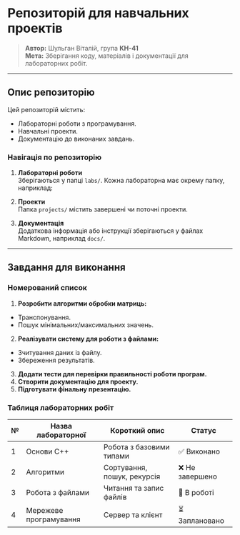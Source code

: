 # Репозиторій для навчальних проектів

> **Автор:** Шульган Віталій, група **КН-41**  
> **Мета:** Зберігання коду, матеріалів і документації для лабораторних робіт.

---

## Опис репозиторію

Цей репозиторій містить:
- Лабораторні роботи з програмування.
- Навчальні проекти.
- Документацію до виконаних завдань.

### Навігація по репозиторію

1. **Лабораторні роботи**  
   Зберігаються у папці `labs/`. Кожна лабораторна має окрему папку, наприклад:
2. **Проекти**  
Папка `projects/` містить завершені чи поточні проекти.

3. **Документація**  
Додаткова інформація або інструкції зберігаються у файлах Markdown, наприклад `docs/`.

---

## Завдання для виконання

### Номерований список

1. **Розробити алгоритми обробки матриць:**
- Транспонування.
- Пошук мінімальних/максимальних значень.
2. **Реалізувати систему для роботи з файлами:**
- Зчитування даних із файлу.
- Збереження результатів.
3. **Додати тести для перевірки правильності роботи програм.**
4. **Створити документацію для проекту.**
5. **Підготувати фінальну презентацію.**

### Таблиця лабораторних робіт

| №   | Назва лабораторної | Короткий опис                | Статус    |
|-----|---------------------|-----------------------------|-----------|
| 1   | Основи C++          | Робота з базовими типами    | ✅ Виконано |
| 2   | Алгоритми           | Сортування, пошук, рекурсія | ❌ Не завершено |
| 3   | Робота з файлами    | Читання та запис файлів     | 🔄 В роботі |
| 4   | Мережеве програмування | Сервер та клієнт          | ⏳ Заплановано |